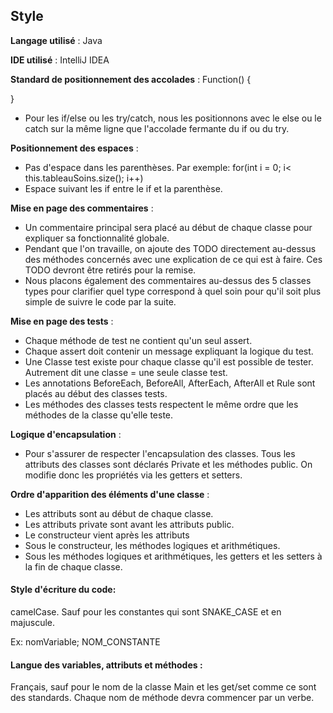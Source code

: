 ## Style
**Langage utilisé** : Java

**IDE utilisé** : IntelliJ IDEA

**Standard de positionnement des accolades** : 
Function() {

}

* Pour les if/else ou les try/catch, nous les positionnons avec le else ou le catch
  sur la même ligne que l'accolade fermante du if ou du try.

**Positionnement des espaces** : 
* Pas d'espace dans les parenthèses.
Par exemple: for(int i = 0; i< this.tableauSoins.size(); i++)
* Espace suivant les if entre le if et la parenthèse. 

**Mise en page des commentaires** : 

* Un commentaire principal sera
placé au début de chaque classe pour expliquer sa fonctionnalité globale.
* Pendant que l'on travaille, on ajoute des TODO directement au-dessus des méthodes concernés avec
une explication de ce qui est à faire. Ces TODO devront être retirés pour la remise.
* Nous placons également des commentaires au-dessus des 5 classes types pour clarifier quel type correspond à quel soin
pour qu'il soit plus simple de suivre le code par la suite.

**Mise en page des tests** : 

* Chaque méthode de test ne contient qu'un seul assert.
* Chaque assert doit contenir un message expliquant la logique du test.
* Une Classe test existe pour chaque classe qu'il est possible de tester. Autrement dit une classe = une seule classe test.
* Les annotations BeforeEach, BeforeAll, AfterEach, AfterAll et Rule sont placés au début des classes tests.
* Les méthodes des classes tests respectent le même ordre que les méthodes de la classe qu'elle teste. 

**Logique d'encapsulation** :
* Pour s'assurer de respecter l'encapsulation des classes. Tous les attributs des classes
sont déclarés Private et les méthodes public. On modifie donc les propriétés via les getters et setters.

**Ordre d'apparition des éléments d'une classe** :

* Les attributs sont au début de chaque classe. 
* Les attributs private sont avant les attributs public.
* Le constructeur vient après les attributs
* Sous le constructeur, les méthodes logiques et arithmétiques.
* Sous les méthodes logiques et arithmétiques, les getters et les setters 
à la fin de chaque classe.


#### **Style d'écriture du code**:
camelCase.
Sauf pour les constantes qui sont SNAKE_CASE et en majuscule.

Ex: nomVariable;
NOM_CONSTANTE
#### **Langue des variables, attributs et méthodes** : 
Français, sauf pour le nom de la classe Main et les get/set comme ce sont des standards.
Chaque nom de méthode devra commencer par un verbe.


